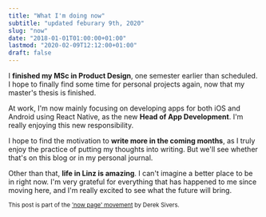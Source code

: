 ```yaml
---
title: "What I'm doing now"
subtitle: "updated feburary 9th, 2020"
slug: "now"
date: "2018-01-01T01:00:00+01:00"
lastmod: "2020-02-09T12:12:00+01:00"
draft: false
---
```


I **finished my MSc in Product Design**, one semester earlier than scheduled. I hope to finally find some time for personal projects again, now that my master's thesis is finished.

At work, I'm now mainly focusing on developing apps for both iOS and Android using React Native, as the new **Head of App Development**. I'm really enjoying this new responsibility.

I hope to find the motivation to **write more in the coming months**, as I truly enjoy the practice of putting my thoughts into writing. But we'll see whether that's on this blog or in my personal journal.

Other than that, **life in Linz is amazing**. I can't imagine a better place to be in right now. I'm very grateful for everything that has happened to me since moving here, and I'm really excited to see what the future will bring.

<small>This post is part of the ['now page' movement](https://nownownow.com/about) by Derek Sivers.</small>

